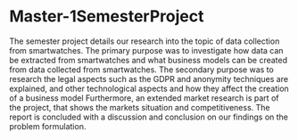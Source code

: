 # Master-1SemesterProject
The semester project details our research 
into the topic of data collection from 
smartwatches. The primary purpose was 
to investigate how data can be extracted 
from smartwatches and what business 
models can be created from data collected 
from smartwatches.
The secondary purpose was to research
the legal aspects such as the GDPR and 
anonymity techniques are explained, and 
other technological aspects and how they 
affect the creation of a business model 
Furthermore, an extended market research 
is part of the project, that shows the 
markets situation and competitiveness.
The report is concluded with a discussion 
and conclusion on our findings on the
problem formulation.
